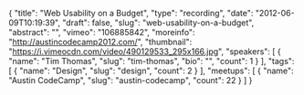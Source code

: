 {
  "title": "Web Usability on a Budget",
  "type": "recording",
  "date": "2012-06-09T10:19:39",
  "draft": false,
  "slug": "web-usability-on-a-budget",
  "abstract": "",
  "vimeo": "106885842",
  "moreinfo": "http://austincodecamp2012.com/",
  "thumbnail": "https://i.vimeocdn.com/video/490129533_295x166.jpg",
  "speakers": [
    {
      "name": "Tim Thomas",
      "slug": "tim-thomas",
      "bio": "",
      "count": 1
    }
  ],
  "tags": [
    {
      "name": "Design",
      "slug": "design",
      "count": 2
    }
  ],
  "meetups": [
    {
      "name": "Austin CodeCamp",
      "slug": "austin-codecamp",
      "count": 22
    }
  ]
}